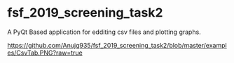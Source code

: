 # fsf_2019_screening_task2
A PyQt Based application for edditing csv files and plotting graphs.

https://github.com/Anujg935/fsf_2019_screening_task2/blob/master/examples/CsvTab.PNG?raw=true
